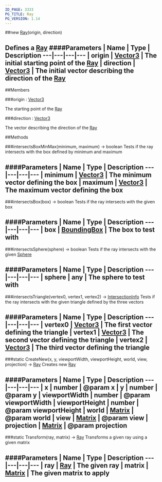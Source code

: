 ```yaml
---
ID_PAGE: 3333
PG_TITLE: Ray
PG_VERSION: 1.14
---
```

##new [Ray](page.php?p=3333)(origin, direction)

Defines a [Ray](page.php?p=3333)
####Parameters
 | Name | Type | Description
---|---|---|---
 | origin | [Vector3](page.php?p=3327) | The initial starting point of the [Ray](page.php?p=3333)
 | direction | [Vector3](page.php?p=3327) | The initial vector describing the direction of the [Ray](page.php?p=3333)
---

##Members

###origin : [Vector3](page.php?p=3327)


The starting point of the [Ray](page.php?p=3333)

###direction : [Vector3](page.php?p=3327)


The vector describing the direction of the [Ray](page.php?p=3333)



##Methods

###intersectsBoxMinMax(minimum, maximum) &rarr; boolean
Tests if the ray intersects with the box defined by minimum and maximum

####Parameters
 | Name | Type | Description
---|---|---|---
 | minimum | [Vector3](page.php?p=3327) | The minimum vector defining the box
 | maximum | [Vector3](page.php?p=3327) | The maximum vector defining the box
---

###intersectsBox(box) &rarr; boolean
Tests if the ray intersects with the given box

####Parameters
 | Name | Type | Description
---|---|---|---
 | box | [BoundingBox](page.php?p=3300) | The box to test with
---

###intersectsSphere(sphere) &rarr; boolean
Tests if the ray intersects with the given [Sphere](page.php?p=3397)

####Parameters
 | Name | Type | Description
---|---|---|---
 | sphere | any | The sphere to test with
---

###intersectsTriangle(vertex0, vertex1, vertex2) &rarr; [IntersectionInfo](page.php?p=3298)
Tests if the ray intersects with the given triangle defined by the three vectors

####Parameters
 | Name | Type | Description
---|---|---|---
 | vertex0 | [Vector3](page.php?p=3327) | The first vector defining the triangle
 | vertex1 | [Vector3](page.php?p=3327) | The second vector defining the triangle
 | vertex2 | [Vector3](page.php?p=3327) | The third vector defining the triangle
---

###static CreateNew(x, y, viewportWidth, viewportHeight, world, view, projection) &rarr; [Ray](page.php?p=3333)
Creates new [Ray](page.php?p=3333)

####Parameters
 | Name | Type | Description
---|---|---|---
 | x | number | @param x
 | y | number | @param y
 | viewportWidth | number | @param viewportWidth
 | viewportHeight | number | @param viewportHeight
 | world | [Matrix](page.php?p=3329) | @param world
 | view | [Matrix](page.php?p=3329) | @param view
 | projection | [Matrix](page.php?p=3329) | @param projection
---

###static Transform(ray, matrix) &rarr; [Ray](page.php?p=3333)
Transforms a given ray using a given matrix

####Parameters
 | Name | Type | Description
---|---|---|---
 | ray | [Ray](page.php?p=3333) | The given ray
 | matrix | [Matrix](page.php?p=3329) | The given matrix to apply
---
